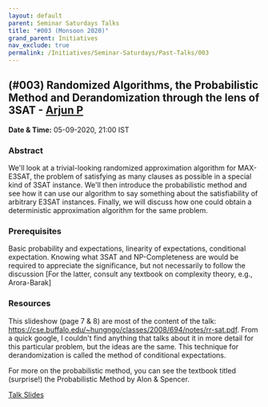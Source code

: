 ```yaml
---
layout: default
parent: Seminar Saturdays Talks
title: "#003 (Monsoon 2020)"
grand_parent: Initiatives
nav_exclude: true
permalink: /Initiatives/Seminar-Saturdays/Past-Talks/003
---
```


(#003) **Randomized Algorithms, the Probabilistic Method and Derandomization through the lens of 3SAT** - [Arjun P](https://arxiv.org/search/math?searchtype=author&query=Pitchanathan%2C+A)
-------------------

**Date & Time:** 05-09-2020, 21:00 IST

### Abstract
We'll look at a trivial-looking randomized approximation algorithm for MAX-E3SAT, the problem of satisfying as many clauses as possible in a special kind of 3SAT instance. We'll then introduce the probabilistic method and see how it can use our algorithm to say something about the satisfiability of arbitrary E3SAT instances. Finally, we will discuss how one could obtain a deterministic approximation algorithm for the same problem.

### Prerequisites
Basic probability and expectations, linearity of expectations, conditional expectation. Knowing what 3SAT and NP-Completeness are would be required to appreciate the significance, but not necessarily to follow the discussion [For the latter, consult any textbook on complexity theory, e.g., Arora-Barak]

### Resources
This slideshow (page 7 & 8) are most of the content of the talk: https://cse.buffalo.edu/~hungngo/classes/2008/694/notes/rr-sat.pdf. From a quick google, I couldn't find anything that talks about it in more detail for this particular problem, but the ideas are the same. This technique for derandomization is called the method of conditional expectations.

For more on the probabilistic method, you can see the textbook titled (surprise!) the Probabilistic Method by Alon & Spencer.

[Talk Slides](slides_003.pdf)

